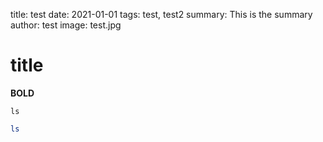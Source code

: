 title: test
date: 2021-01-01
tags: test, test2
summary: This is the summary
author: test
image: test.jpg

# title
**BOLD**

```
ls
```

```sh
ls
```
